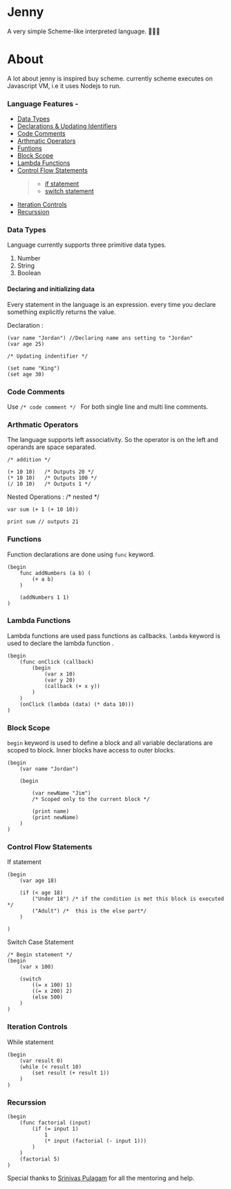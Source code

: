 # Jenny
A very simple Scheme-like interpreted language. 👨🏻‍💻


# About
A lot about jenny is inspired buy scheme. currently scheme executes on Javascript VM, i.e it uses Nodejs to run.


### Language Features - 

* [Data Types](#Data-types)
* [Declarations & Updating Identifiers](#declarations-&-updating-identifiers)
* [Code Comments](#code-comments)
* [Arthmatic Operators](#arthmatic-operators)
* [Funtions](#functions)
* [Block Scope](#block-scope)
* [Lambda Functions](#lambda-functions)
* [Control Flow Statements](#control-flow-statements)
    >* [if statement](#if-statement)
    >* [switch statement](#switch-statement)
* [Iteration Controls](#Iteration-Controls)
* [Recurssion](#recurssion)


### Data Types
Language currently supports three primitive data types.
1. Number 
2. String 
3. Boolean

#### Declaring and initializing data 

Every statement in the language is an expression. every time you declare something explicitly returns the value. 

Declaration : 
```
(var name "Jordan") //Declaring name ans setting to "Jordan"
(var age 25) 

/* Updating indentifier */

(set name "King")
(set age 30)

```

### Code Comments

Use  `/* code comment */ ` For both single line and multi line comments. 


### Arthmatic Operators

The language supports left associativity. So the operator is on the left and operands are space separated. 

```
/* addition */

(+ 10 10)   /* Outputs 20 */
(* 10 10)   /* Outputs 100 */
(/ 10 10)   /* Outputs 1 */

```


Nested Operations :
/* nested */

```
var sum (+ 1 (+ 10 10))

print sum // outputs 21

```

### Functions 
Function declarations are done using `func` keyword. 

```
(begin
    func addNumbers (a b) (
        (+ a b)
    )

    (addNumbers 1 1)
)
```

### Lambda Functions
Lambda functions are used pass functions as callbacks. 
`lambda` keyword is used to declare the lambda function . 

```
(begin 
    (func onClick (callback)
        (begin 
            (var x 10)
            (var y 20)
            (callback (+ x y)) 
        )
    )
    (onClick (lambda (data) (* data 10)))
)

```


### Block Scope
`begin` keyword is used to define a block and all variable declarations are scoped to block. 
Inner blocks have access to outer blocks. 

```
(begin
    (var name "Jordan") 

    (begin

        (var newName "Jim")
        /* Scoped only to the current block */

        (print name)
        (print newName)
    )
)

```

### Control Flow Statements
If statement 

```
(begin 
    (var age 18)

    (if (< age 18) 
        ("Under 18") /* if the condition is met this block is executed */
        ("Adult") /*  this is the else part*/
    )

)

```

Switch Case Statement

```
/* Begin statement */
(begin 
    (var x 100)

    (switch 
        ((= x 100) 1)
        ((= x 200) 2)
        (else 500)
    )
)
```

### Iteration Controls

While statement
```
(begin
    (var result 0) 
    (while (< result 10)
        (set result (+ result 1))
    )
)

```

### Recurssion

```
(begin 
    (func factorial (input)
        (if (= input 1)
            1
            (* input (factorial (- input 1)))
        )
    )   
    (factorial 5)
)
```


Special thanks to [Srinivas Pulagam](#https://github.com/gs-spulagam) for all the mentoring and help.
